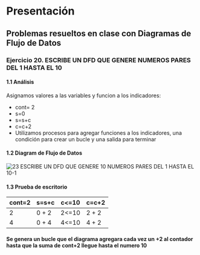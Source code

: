 # Presentación
## Problemas resueltos en clase con Diagramas de Flujo de Datos
### Ejercicio 20. ESCRIBE UN DFD QUE GENERE NUMEROS PARES DEL 1 HASTA EL 10
#### 1.1 Análisis
Asignamos valores a las variables y funcion a los indicadores:
- cont= 2
- s=0
- s=s+c
- c=c+2
- Utilizamos procesos para agregar funciones a los indicadores, una condición para crear un bucle y una salida para terminar

#### 1.2 Diagram de Flujo de Datos

![23  ESCRIBE UN DFD QUE GENERE 10 NUMEROS PARES DEL 1 HASTA EL 10-1](https://user-images.githubusercontent.com/112590329/191200892-db3d468a-7e7b-42e0-87d7-a7e543bba383.png)

#### 1.3 Prueba de escritorio
| cont=2| s=s+c | c<=10 | c=c+2 |
|-------|-------|-------|-------|
|   2   | 0 + 2 | 2<=10 | 2 + 2 |
|  4    | 0 + 4 | 4<=10 | 4 + 2 |

#### Se genera un bucle que el diagrama agregara cada vez un +2 al contador hasta que la suma de cont+2 llegue hasta el numero 10
